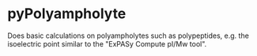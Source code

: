 # pyPolyampholyte
Does basic calculations on polyampholytes such as polypeptides, e.g. the isoelectric point similar to the "ExPASy Compute pI/Mw tool".
